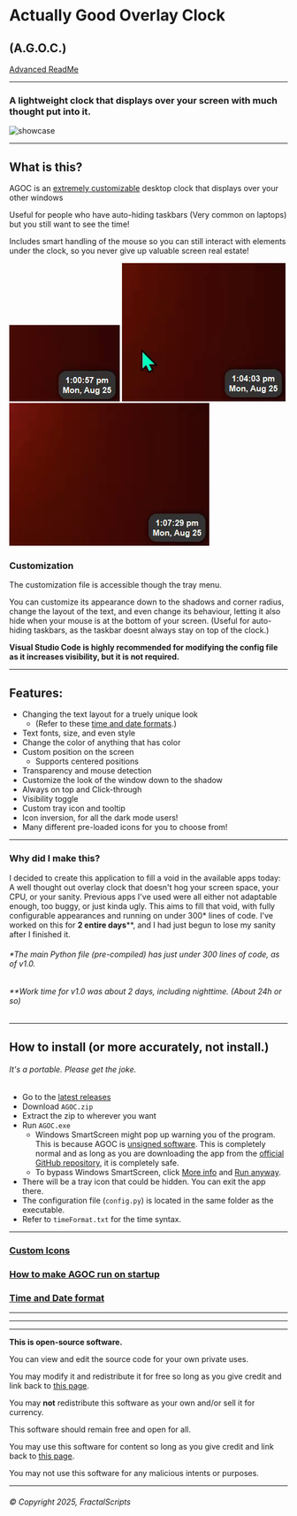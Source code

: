 # Actually Good Overlay Clock
## (A.G.O.C.)
[Advanced ReadMe](https://github.com/FractalScripts/actually-good-overlay-clock/blob/main/README_ADVANCED.md)

---
### A lightweight clock that displays over your screen with much thought put into it.
![showcase](./gallery/showcase_small.gif)

---
## What is this?
AGOC is an <ins>extremely customizable</ins> desktop clock that displays over your other windows

Useful for people who have auto-hiding taskbars (Very common on laptops) but you still want to see the time!

Includes smart handling of the mouse so you can still interact with elements under the clock, so you never give up valuable screen real estate!

![small showcase](./gallery/showcase.gif)  ![clickthrough showcase](./gallery/showcase_clickthrough.gif)  ![autohide showcase](./gallery/showcase_autohide.gif)

### Customization
The customization file is accessible though the tray menu.

You can customize its appearance down to the shadows and corner radius, change the layout of the text, and even change its behaviour, letting it also hide when your mouse is at the bottom of your screen. (Useful for auto-hiding taskbars, as the taskbar doesnt always stay on top of the clock.)

**Visual Studio Code is highly recommended for modifying the config file as it increases visibility, but it is not required.**

---
## Features:
- Changing the text layout for a truely unique look
  - (Refer to these [time and date formats](https://github.com/FractalScripts/actually-good-overlay-clock/blob/main/README_ADVANCED.md#time-and-date-format).)
- Text fonts, size, and even style
- Change the color of anything that has color
- Custom position on the screen
  - Supports centered positions
- Transparency and mouse detection
- Customize the look of the window down to the shadow
- Always on top and Click-through
- Visibility toggle
- Custom tray icon and tooltip
- Icon inversion, for all the dark mode users!
- Many different pre-loaded icons for you to choose from!

---
### Why did I make this?
I decided to create this application to fill a void in the available apps today: A well thought out overlay clock that doesn't hog your screen space, your CPU, or your sanity.
Previous apps I've used were all either not adaptable enough, too buggy, or just kinda ugly.
This aims to fill that void, with fully configurable appearances and running on under 300\* lines of code.
I've worked on this for **2 entire days**\*\*, and I had just begun to lose my sanity after I finished it.
###### \*The main Python file (pre-compiled) has just under 300 lines of code, as of v1.0.
###### \*\*Work time for v1.0 was about 2 days, including nighttime. (About 24h or so)

---
## How to install (or more accurately, not install.)
###### It's a portable. Please get the joke.

- Go to the [latest releases](https://github.com/FractalScripts/actually-good-overlay-clock/releases)
- Download `AGOC.zip`
- Extract the zip to wherever you want
- Run `AGOC.exe`
  - Windows SmartScreen might pop up warning you of the program. This is because AGOC is <ins>unsigned software</ins>. This is completely normal and as long as you are downloading the app from the [official GitHub repository](https://github.com/FractalScripts/actually-good-overlay-clock), it is completely safe.
  - To bypass Windows SmartScreen, click <ins>More info</ins> and <ins>Run anyway</ins>.
- There will be a tray icon that could be hidden. You can exit the app there.
- The configuration file (`config.py`) is located in the same folder as the executable.
- Refer to `timeFormat.txt` for the time syntax.

---
### [Custom Icons](https://github.com/FractalScripts/actually-good-overlay-clock/blob/main/README_ADVANCED.md#custom-icons)

### [How to make AGOC run on startup](https://github.com/FractalScripts/actually-good-overlay-clock/blob/main/README_ADVANCED.md#how-to-make-agoc-run-on-startup)

### [Time and Date format](https://github.com/FractalScripts/actually-good-overlay-clock/blob/main/README_ADVANCED.md#time-and-date-format)

---
---
---
**This is open-source software.**

You can view and edit the source code for your own private uses.

You may modify it and redistribute it for free so long as you give credit and link back to [this page](https://github.com/FractalScripts/actually-good-overlay-clock).

You may **not** redistribute this software as your own and/or sell it for currency.

This software should remain free and open for all.

You may use this software for content so long as you give credit and link back to [this page](https://github.com/FractalScripts/actually-good-overlay-clock).

You may not use this software for any malicious intents or purposes.

---
###### © Copyright 2025, FractalScripts
